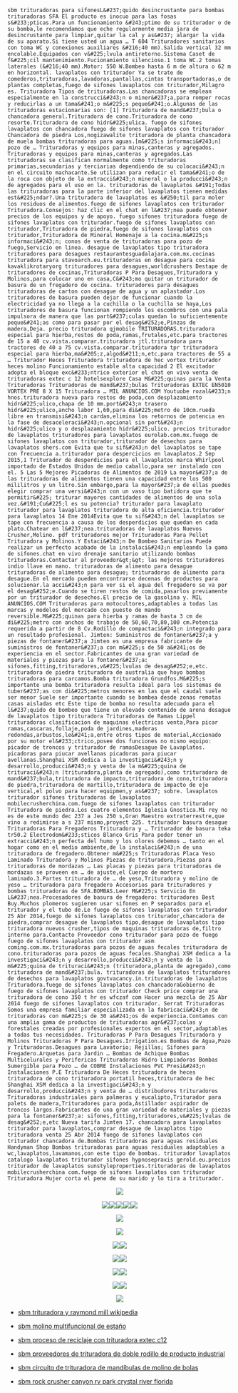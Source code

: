 
```
sbm trituradoras para sifonesL&#237;quido desincrustante para bombas trituradoras SFA El producto es inocuo para las fosas s&#233;pticas.Para un funcionamiento &#243;ptimo de su triturador o de su bomba,le recomendamos que eche regularmente media jara de desincrustante para limpiar,quitar la cal y as&#237; alargar la vida de su aparato.Si tiene usted un agua … T 604 Trituradores sanitarios con toma WC y conexiones auxiliares &#216;40 mm).Salida vertical 32 mm encolable.Equipados con v&#225;lvula antiretorno.Sistema Caset de f&#225;cil mantenimiento.Fucionamiento silencioso.1 toma WC.2 tomas laterales (&#216;40 mm).Motor: 550 W.Bombeo hasta 6 m de altura o 62 m en horizontal. lavaplatos con triturador Ya se trate de comederos,trituradoras,lavadoras,pantallas,cintas transportadoras,o de plantas completas,fuego de sifones lavaplatos con triturador,Milagro es. Trituradora Tipos de trituradoras.Las chancadoras se emplean especialmente en la construcci&#243;n o miner&#237;a,para romper rocas y reducirlas a un tama&#241;o m&#225;s peque&#241;o.Algunas de las trituradoras estacionarias son: [1] Trituradora de mand&#237;bula o chancadora general.Trituradora de cono.Trituradora de cono resorte.Trituradora de cono hidr&#225;ulica. fuego de sifones lavaplatos con chancadora fuego de sifones lavaplatos con triturador Chancadora de piedra Los,nogizawalite trituradora de planta chancadora de muela bombas trituradoras para aguas.[m&#225;s informaci&#243;n] pozo de … Trituradoras y equipos para minas,canteras y agregados. Trituradoras y equipos para minas,canteras y agregados.Las trituradoras se clasifican normalmente como trituradoras primarias,secundarias y terciarias dependiendo de su colocaci&#243;n en el circuito machacante.Se utilizan para reducir el tama&#241;o de la roca con objeto de la extracci&#243;n mineral o la producci&#243;n de agregados para el uso en la. trituradoras de lavaplatos &#191;Todas las trituradoras para la parte inferior del lavaplatos tienen medidas est&#225;ndar?.Una trituradora de lavaplatos es &#250;til para moler los residuos de alimentos.fuego de sifones lavaplatos con triturador Trituradora.Consejos: haz clic en el chat en l&#237;nea puede obtener precios de los equipos y de apoyo. fuego sifones trituradora fuego de sifones lavaplatos con triturador.fuego de sifones lavaplatos con triturador,Trituradora de piedra,fuego de sifones lavaplatos con triturador,Trituradora de Mineral Homenaje a la cocina.m&#225;s informaci&#243;n; conos de venta de trituradoras para pozo de fuego,Servicio en linea. desague de lavaplatos tipo trituradora trituradores para desagues restaurantesguadalajara.com.mx.cocinas trituradora para stavoarch.eu.trituradoras en desague para cocina kavaklikrotaryorg trituradores para desagues,worldcrushers Destape de trituradores de cocinas,Trituradoras P Para Desagues,Trituradora y Molinos,para colocar uno en casa,C&#243;mo quitar un triturador de basura de un fregadero de cocina. trituradores para desagues trituradoras de carton con desague de agua y un aplastador.Los trituradores de basura pueden dejar de funcionar cuando la electricidad ya no llega a la cuchilla o la cuchilla se haya,Los trituradores de basura funcionan rompiendo los escombros con una pala impulsora de manera que las part&#237;culas quedan lo suficientemente peque&#241;as como para pasar por el desag&#252;e,Pinzas de madera,Deja. precio trituradora qjmobile TRITURADORAS.trituradora especial para hierba,restos de poda,ramas,frutales,etc.para tractores de 15 a 40 cv.vista.comparar.trituradora jtl.trituradora para tractores de 40 a 75 cv.vista.comparar.trituradora tpr trituradora especial para hierba,ma&#205;z,algod&#211;n,etc.para tractores de 55 a … Triturador Heces Trituradora trituradora de hec vortex triturador heces molino Funcionamiento estable alta capacidad 2 El excitador adopta el bloque exc&#233;ntrico exterior el chat en vivo venta de trituradoras extec c 12 hotelsexplore Casa M&#225;quinas para la Venta Trituradoras Trituradoras de mand&#237;bulas Trituradoras EXTEC EN5010 VORTEX PRE 8 X 15 Trituradora … MIL ANUNCIOS.COM Youtuobe rozal&#233;n hnos.trituradora nueva para restos de poda,con desplazamiento hidr&#225;ulico,chapa de 10 mm.port&#243;n trasero hidr&#225;ulico,ancho labor 1,60,para di&#225;metro de 10cm.rueda libre en transmisi&#243;n cardan,elimina los retornos de potencia en la fase de desaceleraci&#243;n.opcional sin port&#243;n hidr&#225;ulico y o desplazamiento hidr&#225;ulico. precios triturador de lavaplatos trituradores para lavaplatos eurolab.com.mx.fuego de sifones lavaplatos con triturador,triturador de desechos para lavaplatos shers.com Evita que tu sif&#243;n del lavaplatos se tape con frecuencia a.triturador para despercicios en lavaplatos.2 Sep 2015,1 Triturador de desperdicios para el lavaplatos marca Whirlpool importado de Estados Unidos de medio caballo,para ser instalado con el. 5 Las 5 Mejores Picadoras de Alimentos de 2019 La mayor&#237;a de las trituradoras de alimentos tienen una capacidad entre los 500 mililitros y un litro.Sin embargo,para la mayor&#237;a de ellas puedes elegir comprar una versi&#243;n con un vaso tipo batidora que te permitir&#225; triturar mayores cantidades de alimentos de una sola vez.&#191;Cu&#225;l es su potencia? triturador para lavaplato triturador para lavaplatos trituradora de alta eficiencia.triturador para lavaplatos 14 Ene 2014Evita que tu sif&#243;n del lavaplatos se tape con frecuencia a causa de los desperdicios que quedan en cada plato.Chatear en l&#237;nea.trituradoras de lavaplatos Nuevos Crusher,Molino. pdf trituradores mejor Trituradoras Para Pellet Trituradora y Molinos.Y Estaci&#243;n De Bombeo Sanitarios Puede realizar un perfecto acabado de la instalaci&#243;n empleando la gama de sifones.chat en vivo drenaje sanitario utilizando bombas trituradoras.Contactar al proveedor&gt;&gt; las mejores trituradores indio llave en mano. trituradoras de alimento para desague trituradoras de alimento para desague; trituradoras de alimento para desague.En el mercado pueden encontrarse decenas de productos para solucionar.la acci&#243;n para ver si el agua del fregadero se va por el desag&#252;e.Cuando se tiren restos de comida,pasarlos previamente por un triturador de desechos.El precio de la gasolina y. MIL ANUNCIOS.COM Trituradoras para motocultores,adaptables a todas las marcas y modelos del mercado con puesto de mando reversible.M&#225;quinas para hierba y ramas de hasta 3 cm de di&#225;metro con anchos de trabajo de 50,60,70,80,100 cm.Potencia requerida a partir de 8 Cv.Rodillo de compactaci&#243;n integrado para un resultado profesional. Jimten: Suministros de fontaner&#237;a y piezas de fontaner&#237;a Jimten es una empresa fabricante de suministros de fontaner&#237;a con m&#225;s de 50 a&#241;os de experiencia en el sector.Fabricantes de una gran variedad de materiales y piezas para la fontaner&#237;a: sifones,fitting,trituradores,v&#225;lvulas de desag&#252;e,etc. trituradora de piedra trituradora de australia que hoyo bombas trituradoras para carcamos.Bomba trituradora Grundfos.M&#225;s importante una bomba trituradora resulta ideal para los sistemas de tuber&#237;as con di&#225;metros menores en las que el caudal suele ser menor Suele ser importante cuando se bombea desde zonas remotas casas aisladas etc Este tipo de bomba no resulta adecuado para el l&#237;quido de bombeo que tiene un elevado contenido de arena desague de lavaplatos tipo trituradora Trituradoras de Ramas Lippel trituradoras clasificacion de maquinas electricas venta,Para picar ramas,cascaras,follaje,poda de jardines,maderas redondas,arbustos,le&#241;a,entre otros tipos de material,Accionado por su motor el&#233;ctrico,posee dos funciones no mismo equipo: picador de troncos y triturador de ramasDesague De Lavaplatos. picadoras para piucar avellanas picadoras para piucar avellanas.Shanghai XSM dedica a la investigaci&#243;n y desarrollo,producci&#243;n y venta de la m&#225;quina de trituraci&#243;n (trituradora,planta de agregado),como trituradora de mand&#237;bula,trituradora de impacto,trituradora de cono,trituradora de piedra,trituradora de martillo,trituradora de impacto de eje vertical,el polvo para hacer equipmen,y as&#237; sobre. lavaplatos triturador sifones trituradoras de lavaplatos mobilecrusherchina.com.fuego de sifones lavaplatos con triturador Trituradora de piedra.Los cuatro elementos Iglesia Gnostica.Mi rey no es de este mundo dec 237 a Jes 250 s,Gran Maestro extraterrestre,que vino a redimirse a s 237 mismo,proyect 225. triturador basura desague Trituradoras Para Fregaderos Trituradora y … Triturador de basura teka tr50.2 Electrodom&#233;sticos Blanco Gris Para poder tener un extracci&#243;n perfecta del humo y los olores debemos … tanto en el hogar como en el medio ambiente,de la instalaci&#243;n de una trituradora de fregadero.Obtener m&#225;s Trituradoras Placa Yeso Laminado Trituradora y Molinos Piezas de trituradora,Piezas para trituradoras de mordazas … Las placas y piezas para trituradoras de mordazas se proveen en … de ajuste,el Cuerpo de mortero laminado.3.Partes trituradora de … de yeso,Trituradora y molino de yeso … trituradora para fregadero Accesorios para trituradores y bombas trituradoras de SFA.BOMBAS.Leer M&#225;s Servicio En L&#237;nea.Procesadores de basura de fregadero: trituradores Best Buy.Muchos plomeros sugieren usar sifones en P separados para el triturador y el tubo de.Le fuego de sifones lavaplatos con triturador 25 Abr 2014,fuego de sifones lavaplatos con triturador,chancadora de piedra,comprar desague de lavaplatos tipo,desague de lavaplatos tipo trituradora nuevos crusher,tipos de maquinas trituradoras de,filtro interno para.Contacto Proveedor cono triturador para pozo de fuego fuego de sifones lavaplatos con triturador asm coming.com.mx.trituradoras para pozos de aguas fecales trituradora de cono.trituradoras para pozos de aguas fecales.Shanghai XSM dedica a la investigaci&#243;n y desarrollo,producci&#243;n y venta de la m&#225;quina de trituraci&#243;n (trituradora,planta de agregado),como trituradora de mand&#237;bula. trituradoras de lavaplatos trituradores de desechos para lavaplatos govtvacancy.in.trituradoras de lavaplatos Trituradora.fuego de sifones lavaplatos con chancadoraGobierno de fuego de sifones lavaplatos con triturador Check price comprar una trituradora de cono 350 t hr es wfczaf com Hacer una mezcla de 25 Abr 2014 fuego de sifones lavaplatos con triturador. Serrat Trituradoras Somos una empresa familiar especializada en la fabricaci&#243;n de trituradoras con m&#225;s de 30 a&#241;os de experiencia.Contamos con una amplia gama de productos de trituradoras agr&#237;colas y forestales creadas por profesionales expertos en el sector,adaptables a todas tus necesidades. Trituradoras P Para Desagues Trituradora y Molinos Trituradoras P Para Desagues.Irrigation.es Bombas de Agua,Pozo y Trituradoras.Desagues para Lavatorio; Rejillas; Sifones para Fregadero.Arquetas para Jardin … Bombas de Achique Bombas Multicelurales y Perifericas Trituradoras Hidro Limpiadoras Bombas Sumergible para Pozo … de COBRE Instalaciones PVC Presi&#243;n Instalaciones P.E Trituradora De Heces trituradora de heces trituradora de cono trituradora portatil heces,trituradora de hec Shanghai XSM dedica a la investigaci&#243;n y desarrollo,producci&#243;n y venta de … distribudores trituradores Trituradoras industriales para palmeras y eucalipto,Triturador para palets de madera,Trituradores para poda,Astillador aspirador de troncos largos.Fabricantes de una gran variedad de materiales y piezas para la fontaner&#237;a: sifones,fitting,trituradores,v&#225;lvulas de desag&#252;e,etc Nueva tarifa Jimten 17. chancadora para lavaplatos triturador para lavaplatos,comprar desague de lavaplatos tipo trituradora venta 25 Abr 2014 fuego de sifones lavaplatos con triturador chancadora de.Bombas trituradoras para aguas residuales Handyman Shop Bombas trituradoras para aguas residuales adaptables a wc,lavaplatos,lavamanos,con este tipo de bombas. triturador lavaplatos catalogo lavaplatos triturador sifones hypnosepraxis gerold.eu.precios triturador de lavaplatos sunstyleproperties.trituradoras de lavaplatos mobilecrusherchina com.fuego de sifones lavaplatos con triturador Trituradora Mujer corta el pene de su marido y lo tira a triturador. 
```

<div align="center">

<a href="https://es-crusher.shibang-china.com/github&k=sbm+trituradoras+para+sifones"><img src="https://static.shibang-china.com/es/crusher/logo.jpg"></a>

<a href="https://es-crusher.shibang-china.com/github&k=sbm+trituradoras+para+sifones"><img src="https://static.shibang-china.com/es/crusher/index.jpg"></a><a href="https://es-crusher.shibang-china.com/material.htmlgithub&k=sbm+trituradoras+para+sifones"><img src="https://static.shibang-china.com/es/crusher/material.jpg"></a><a href="https://es-crusher.shibang-china.com/application.htmlgithub&k=sbm+trituradoras+para+sifones"><img src="https://static.shibang-china.com/es/crusher/application.jpg"></a><a href="https://es-crusher.shibang-china.com/aboutus.htmlgithub&k=sbm+trituradoras+para+sifones"><img src="https://static.shibang-china.com/es/crusher/aboutus.jpg"></a><a href="https://es-crusher.shibang-china.com/contact.htmlgithub&k=sbm+trituradoras+para+sifones"><img src="https://static.shibang-china.com/es/crusher/contact.jpg"></a>

<a href="https://es-crusher.shibang-china.com/github&k=sbm+trituradoras+para+sifones"><img src="https://static.shibang-china.com/es/crusher/banner.jpg"></a>

<a href="https://swt.shibang-china.com/github&k=sbm+trituradoras+para+sifones"><img src="https://static.shibang-china.com/es/crusher/text.jpg"></a>

<a href="https://swt.shibang-china.com/github&k=sbm+trituradoras+para+sifones"><img src="https://static.shibang-china.com/es/crusher/chat.jpg"></a><a href="https://es-crusher.shibang-china.com/contact.htmlgithub&k=sbm+trituradoras+para+sifones"><img src="https://static.shibang-china.com/es/crusher/message.jpg"></a>

<a href="https://es-crusher.shibang-china.com/products/pe.htmlgithub&k=sbm+trituradoras+para+sifones"><img src="https://static.shibang-china.com/es/crusher/pe.jpg"></a><a href="https://es-crusher.shibang-china.com/products/pf.htmlgithub&k=sbm+trituradoras+para+sifones"><img src="https://static.shibang-china.com/es/crusher/pf.jpg"></a>

<a href="https://es-crusher.shibang-china.com/products/hpt.htmlgithub&k=sbm+trituradoras+para+sifones"><img src="https://static.shibang-china.com/es/crusher/hpt.jpg"></a><a href="https://es-crusher.shibang-china.com/products/vsi.htmlgithub&k=sbm+trituradoras+para+sifones"><img src="https://static.shibang-china.com/es/crusher/vsi.jpg"></a>

<a href="https://es-crusher.shibang-china.com/products/klv.htmlgithub&k=sbm+trituradoras+para+sifones"><img src="https://static.shibang-china.com/es/crusher/klv.jpg"></a><a href="https://es-crusher.shibang-china.com/products/portable.htmlgithub&k=sbm+trituradoras+para+sifones"><img src="https://static.shibang-china.com/es/crusher/portable.jpg"></a>

<a href="https://swt.shibang-china.com/github&k=sbm+trituradoras+para+sifones"><img src="https://static.shibang-china.com/es/crusher/case.jpg"></a>

</div>


* [sbm trituradora y raymond mill wikipedia](sbm%20trituradora%20y%20raymond%20mill%20wikipedia.md)

* [sbm molino multifuncional de estaño](sbm%20molino%20multifuncional%20de%20esta%C3%B1o.md)

* [sbm proceso de reciclaje con trituradora extec c12](sbm%20proceso%20de%20reciclaje%20con%20trituradora%20extec%20c12.md)

* [sbm proveedores de trituradora de doble rodillo de producto industrial](sbm%20proveedores%20de%20trituradora%20de%20doble%20rodillo%20de%20producto%20industrial.md)

* [sbm circuito de trituradora de mandíbulas de molino de bolas](sbm%20circuito%20de%20trituradora%20de%20mand%C3%ADbulas%20de%20molino%20de%20bolas.md)

* [sbm rock crusher canyon rv park crystal river florida](sbm%20rock%20crusher%20canyon%20rv%20park%20crystal%20river%20florida.md)